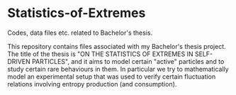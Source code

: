 # Statistics-of-Extremes
Codes, data files etc. related to Bachelor's thesis.

This repository contains files associated with my Bachelor's thesis project. The title of the thesis is "ON THE STATISTICS OF EXTREMES IN SELF-DRIVEN PARTICLES", and it aims to model certain "active" particles and to study certain rare behaviours in them.
In particular we try to mathematically model an experimental setup that was used to verify certain fluctuation relations involving entropy production (and consumption).

